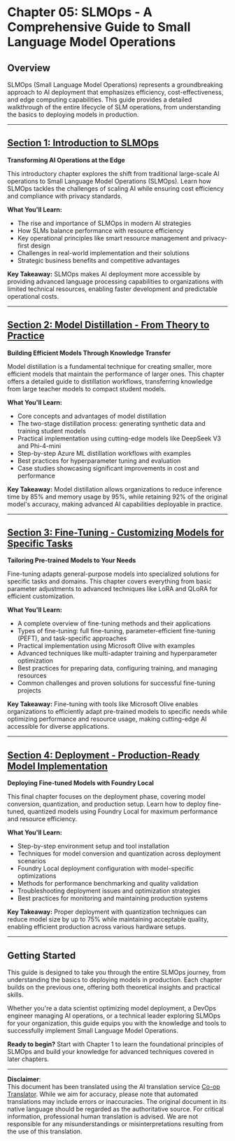 <!--
CO_OP_TRANSLATOR_METADATA:
{
  "original_hash": "2db7a2f6e9873c3cd09fea6736bf360b",
  "translation_date": "2025-09-19T01:02:30+00:00",
  "source_file": "Module05/README.md",
  "language_code": "en"
}
-->
# Chapter 05: SLMOps - A Comprehensive Guide to Small Language Model Operations

## Overview

SLMOps (Small Language Model Operations) represents a groundbreaking approach to AI deployment that emphasizes efficiency, cost-effectiveness, and edge computing capabilities. This guide provides a detailed walkthrough of the entire lifecycle of SLM operations, from understanding the basics to deploying models in production.

---

## [Section 1: Introduction to SLMOps](./01.IntroduceSLMOps.md)

**Transforming AI Operations at the Edge**

This introductory chapter explores the shift from traditional large-scale AI operations to Small Language Model Operations (SLMOps). Learn how SLMOps tackles the challenges of scaling AI while ensuring cost efficiency and compliance with privacy standards.

**What You'll Learn:**
- The rise and importance of SLMOps in modern AI strategies
- How SLMs balance performance with resource efficiency
- Key operational principles like smart resource management and privacy-first design
- Challenges in real-world implementation and their solutions
- Strategic business benefits and competitive advantages

**Key Takeaway:** SLMOps makes AI deployment more accessible by providing advanced language processing capabilities to organizations with limited technical resources, enabling faster development and predictable operational costs.

---

## [Section 2: Model Distillation - From Theory to Practice](./02.SLMOps-Distillation.md)

**Building Efficient Models Through Knowledge Transfer**

Model distillation is a fundamental technique for creating smaller, more efficient models that maintain the performance of larger ones. This chapter offers a detailed guide to distillation workflows, transferring knowledge from large teacher models to compact student models.

**What You'll Learn:**
- Core concepts and advantages of model distillation
- The two-stage distillation process: generating synthetic data and training student models
- Practical implementation using cutting-edge models like DeepSeek V3 and Phi-4-mini
- Step-by-step Azure ML distillation workflows with examples
- Best practices for hyperparameter tuning and evaluation
- Case studies showcasing significant improvements in cost and performance

**Key Takeaway:** Model distillation allows organizations to reduce inference time by 85% and memory usage by 95%, while retaining 92% of the original model's accuracy, making advanced AI capabilities deployable in practice.

---

## [Section 3: Fine-Tuning - Customizing Models for Specific Tasks](./03.SLMOps-Finetuing.md)

**Tailoring Pre-trained Models to Your Needs**

Fine-tuning adapts general-purpose models into specialized solutions for specific tasks and domains. This chapter covers everything from basic parameter adjustments to advanced techniques like LoRA and QLoRA for efficient customization.

**What You'll Learn:**
- A complete overview of fine-tuning methods and their applications
- Types of fine-tuning: full fine-tuning, parameter-efficient fine-tuning (PEFT), and task-specific approaches
- Practical implementation using Microsoft Olive with examples
- Advanced techniques like multi-adapter training and hyperparameter optimization
- Best practices for preparing data, configuring training, and managing resources
- Common challenges and proven solutions for successful fine-tuning projects

**Key Takeaway:** Fine-tuning with tools like Microsoft Olive enables organizations to efficiently adapt pre-trained models to specific needs while optimizing performance and resource usage, making cutting-edge AI accessible for diverse applications.

---

## [Section 4: Deployment - Production-Ready Model Implementation](./04.SLMOps.Deployment.md)

**Deploying Fine-tuned Models with Foundry Local**

This final chapter focuses on the deployment phase, covering model conversion, quantization, and production setup. Learn how to deploy fine-tuned, quantized models using Foundry Local for maximum performance and resource efficiency.

**What You'll Learn:**
- Step-by-step environment setup and tool installation
- Techniques for model conversion and quantization across deployment scenarios
- Foundry Local deployment configuration with model-specific optimizations
- Methods for performance benchmarking and quality validation
- Troubleshooting deployment issues and optimization strategies
- Best practices for monitoring and maintaining production systems

**Key Takeaway:** Proper deployment with quantization techniques can reduce model size by up to 75% while maintaining acceptable quality, enabling efficient production across various hardware setups.

---

## Getting Started

This guide is designed to take you through the entire SLMOps journey, from understanding the basics to deploying models in production. Each chapter builds on the previous one, offering both theoretical insights and practical skills.

Whether you're a data scientist optimizing model deployment, a DevOps engineer managing AI operations, or a technical leader exploring SLMOps for your organization, this guide equips you with the knowledge and tools to successfully implement Small Language Model Operations.

**Ready to begin?** Start with Chapter 1 to learn the foundational principles of SLMOps and build your knowledge for advanced techniques covered in later chapters.

---

**Disclaimer**:  
This document has been translated using the AI translation service [Co-op Translator](https://github.com/Azure/co-op-translator). While we aim for accuracy, please note that automated translations may include errors or inaccuracies. The original document in its native language should be regarded as the authoritative source. For critical information, professional human translation is advised. We are not responsible for any misunderstandings or misinterpretations resulting from the use of this translation.